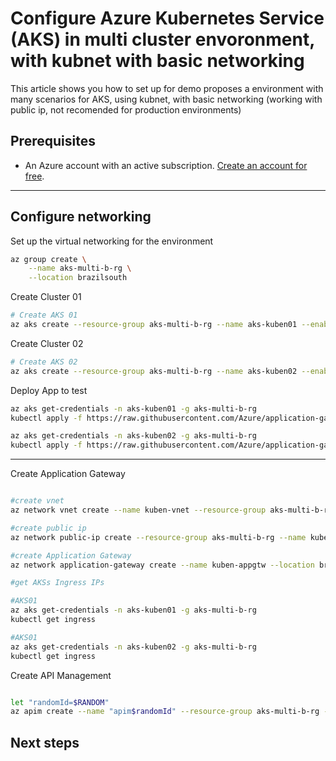 

# Configure Azure Kubernetes Service (AKS) in multi cluster envoronment, with kubnet with basic networking

This article shows you how to set up for demo proposes a environment with many scenarios for AKS, using kubnet, with basic networking (working with public ip, not recomended for production environments)


## Prerequisites

- An Azure account with an active subscription. [Create an account for free](https://azure.microsoft.com/free/?WT.mc_id=A261C142F).

---

## Configure networking

Set up the virtual networking for the environment

```bash
az group create \
    --name aks-multi-b-rg \
    --location brazilsouth
```
Create Cluster 01

```bash
# Create AKS 01
az aks create --resource-group aks-multi-b-rg --name aks-kuben01 --enable-managed-identity --node-count 1 --generate-ssh-keys

```
Create Cluster 02

```bash
# Create AKS 02
az aks create --resource-group aks-multi-b-rg --name aks-kuben02 --enable-managed-identity --node-count 1 --generate-ssh-keys

```
Deploy App to test

```bash
az aks get-credentials -n aks-kuben01 -g aks-multi-b-rg
kubectl apply -f https://raw.githubusercontent.com/Azure/application-gateway-kubernetes-ingress/master/docs/examples/aspnetapp.yaml

az aks get-credentials -n aks-kuben02 -g aks-multi-b-rg
kubectl apply -f https://raw.githubusercontent.com/Azure/application-gateway-kubernetes-ingress/master/docs/examples/aspnetapp.yaml

```
---


Create Application Gateway

```bash

#create vnet
az network vnet create --name kuben-vnet --resource-group aks-multi-b-rg --location brazilsouth --address-prefix 10.22.0.0/16 --subnet-name appgtwsubnet --subnet-prefix 10.22.0.0/24

#create public ip
az network public-ip create --resource-group aks-multi-b-rg --name kubenappgtw-pip --allocation-method Static --sku Standard

#create Application Gateway
az network application-gateway create --name kuben-appgtw --location brazilsouth --resource-group aks-multi-b-rg --capacity 2 --sku Standard_v2 --public-ip-address kubenappgtw-pip --vnet-name kuben-vnet --subnet appgtwsubnet --priority 100

#get AKSs Ingress IPs

#AKS01
az aks get-credentials -n aks-kuben01 -g aks-multi-b-rg
kubectl get ingress

#AKS01
az aks get-credentials -n aks-kuben02 -g aks-multi-b-rg
kubectl get ingress

```

Create API Management

```bash

let "randomId=$RANDOM"
az apim create --name "apim$randomId" --resource-group aks-multi-b-rg --publisher-name Contoso --publisher-email admin@contoso.com --no-wait

```
## Next steps



